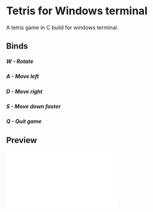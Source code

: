 # Tetris for Windows terminal
A tetris game in C build for windows terminal.

## Binds
##### W - Rotate
##### A - Move left
##### D - Move right
##### S - Move down faster
##### Q - Quit game

## Preview
![Preview](images/tetris.img)
